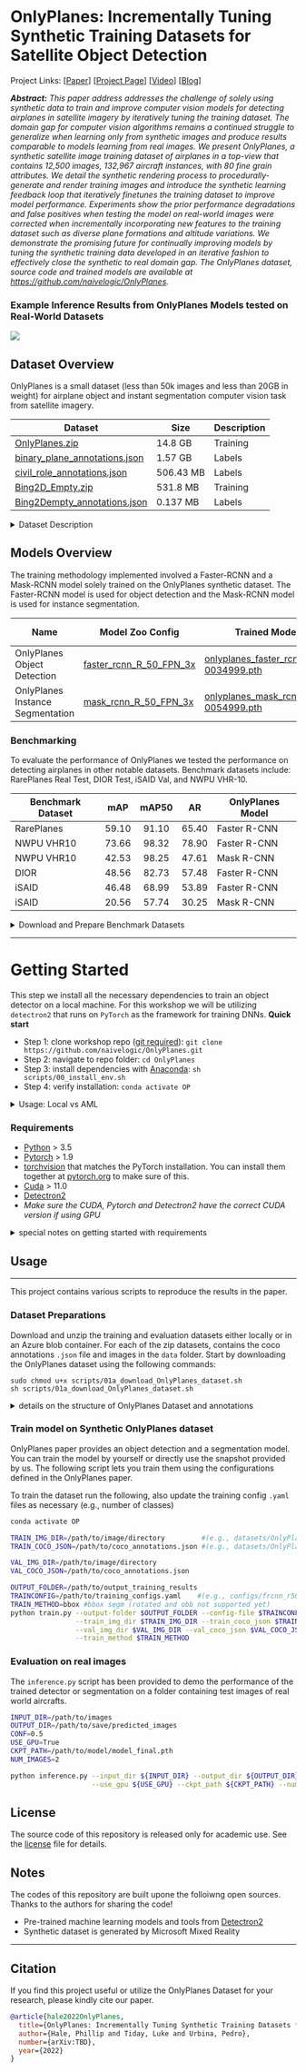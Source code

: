 # OnlyPlanes: Incrementally Tuning Synthetic Training Datasets for Satellite Object Detection
Project Links:  [[Paper][paper_link]] [[Project Page][project_page]] [[Video][youtube_vid]] [[Blog][medium_blog_series]]

***Abstract:*** _This paper address addresses the challenge of solely using synthetic data to train and improve computer vision models for detecting airplanes in satellite imagery by iteratively tuning the training dataset. The domain gap for computer vision algorithms remains a continued struggle to generalize when learning only from synthetic images and produce results comparable to models learning from real images. We present OnlyPlanes, a synthetic satellite image training dataset of airplanes in a top-view that contains 12,500 images, 132,967 aircraft instances, with 80 fine grain attributes. We detail the synthetic rendering process to procedurally-generate and render training images and introduce the synthetic learning feedback loop that iteratively finetunes the training dataset to improve model performance. Experiments show the prior performance degradations and false positives when testing the model on real-world images were corrected when incrementally incorporating new features to the training dataset such as diverse plane formations and altitude variations. We demonstrate the promising future for continually improving models by tuning the synthetic training data developed in an iterative fashion to effectively close the synthetic to real domain gap. The OnlyPlanes dataset, source code and trained models are available at https://github.com/naivelogic/OnlyPlanes._

[paper_link]: docs/OnlyPlanes.pdf
[project_page]: https://naivelogic.github.io/OnlyPlanes/blog/
[medium_blog_series]: TBD
[youtube_vid]: https://youtu.be/zTJcE1suK9s

### Example Inference Results from OnlyPlanes Models tested on Real-World Datasets

![](docs/media/OnlyPlanes_example_inferences_real_datasets.png)

## Dataset Overview
OnlyPlanes is a small dataset (less than 50k images and less than 20GB in weight) for airplane object and instant segmentation computer vision task from satellite imagery.

| Dataset                               	| Size      	| Description 	|
|---------------------------------------	|-----------	|-------------	|
| [OnlyPlanes.zip][ds1]                 	| 14.8 GB   	| Training    	|
| [binary_plane_annotations.json][lb01] 	| 1.57 GB   	| Labels      	|
| [civil_role_annotations.json][lb02]   	| 506.43 MB 	| Labels      	|
| [Bing2D_Empty.zip][ds2]               	| 531.8 MB  	| Training    	|
| [Bing2Dempty_annotations.json][lb03]  	| 0.137 MB  	| Labels      	|

[ds1]: https://msdsdiag.blob.core.windows.net/naivelogicblob/OnlyPlanes/OnlyPlanes_dataset_08122022.zip
[lb01]: https://msdsdiag.blob.core.windows.net/naivelogicblob/OnlyPlanes/OnlyPlanes_binary_plane_annotations_imgdir.json
[lb02]: https://msdsdiag.blob.core.windows.net/naivelogicblob/OnlyPlanes/civil_role_annotations.json
[ds2]: https://msdsdiag.blob.core.windows.net/naivelogicblob/OnlyPlanes/bing2d_empty/Bing2D_empty_airports.zip
[lb03]: https://msdsdiag.blob.core.windows.net/naivelogicblob/OnlyPlanes/bing2d_empty/coco_annotations_emptyBing2Dairport_1024split_small.json


<details>
 <summary>Dataset Description</summary>
The OnlyPlanes dataset contains 12,500 images and 132,967 instance objects consisting of four categories (plane, jumbo jet, military, helicopter) with 80 fine-grain attributes that define the plane model (e.g., Boeing 737). A single training dataset is provided for both object detection and instance segmentation tasks at 1024x1024 image resolution using ten different airport. 

![](docs/media/OnlyPlanes_Categories.png)
</details>


## Models Overview
The training methodology implemented involved a Faster-RCNN and a Mask-RCNN model solely trained on the OnlyPlanes synthetic dataset. The Faster-RCNN model is used for object detection and the Mask-RCNN model is used for instance segmentation. 

| Name                             | Model Zoo Config               | Trained Model                                | Train Config       |
|----------------------------------|--------------------------------|----------------------------------------------|--------------------|
| OnlyPlanes Object Detection      | [faster_rcnn_R_50_FPN_3x][m01] | [onlyplanes_faster_rcnn_r50-0034999.pth][m0] | [config.yaml][m02] |
| OnlyPlanes Instance Segmentation | [mask_rcnn_R_50_FPN_3x][m03]   | [onlyplanes_mask_rcnn_r50-0054999.pth][m04]  | [config.yaml][m05] |

[m01]: https://github.com/facebookresearch/detectron2/blob/main/configs/COCO-Detection/faster_rcnn_R_50_FPN_3x.yaml
[m0]: https://msdsdiag.blob.core.windows.net/naivelogicblob/OnlyPlanes/final_aug22/onlyplanes_faster_rcnn_r50-0034999.pth
[m02]: https://msdsdiag.blob.core.windows.net/naivelogicblob/OnlyPlanes/final_aug22/onlyplanes_faster_rcnn_r50-config.yaml
[m03]: https://github.com/facebookresearch/detectron2/blob/main/configs/COCO-InstanceSegmentation/mask_rcnn_R_50_FPN_3x.yaml
[m04]: https://msdsdiag.blob.core.windows.net/naivelogicblob/OnlyPlanes/final_aug22/onlyplanes_mask_rcnn_r50-0024999.pth
[m05]: https://msdsdiag.blob.core.windows.net/naivelogicblob/OnlyPlanes/final_aug22/onlyplanes_mask_rcnn_r50-config.yaml


### Benchmarking

To evaluate the performance of OnlyPlanes we tested the performance on detecting airplanes in other notable datasets. Benchmark datasets include: RarePlanes Real Test, DIOR Test, iSAID Val, and NWPU VHR-10.

| Benchmark Dataset |  mAP  | mAP50 |   AR  | OnlyPlanes Model |
|-------------------|:-----:|:-----:|:-----:|------------------|
| RarePlanes        | 59.10 | 91.10 | 65.40 | Faster R-CNN     |
| NWPU VHR10        | 73.66 | 98.32 | 78.90 | Faster R-CNN     |
| NWPU VHR10        | 42.53 | 98.25 | 47.61 | Mask R-CNN       |
| DIOR              | 48.56 | 82.73 | 57.48 | Faster R-CNN     |
| iSAID             | 46.48 | 68.99 | 53.89 | Faster R-CNN     |
| iSAID             | 20.56 | 57.74 | 30.25 | Mask R-CNN       |

<details>
 <summary>Download and Prepare Benchmark Datasets</summary>

To test the performance of the model the below benchmark datasets were used. 

* iSAID | [paper][isaid_paper] | [dataset][isaid_ds] | [binary plane json][isaid_ds]
  * Note: We used the pre-processed version of the dataset from [CATNet](https://github.com/yeliudev/CATNet) approach where images were split into 512 x 512 patches and extreme aspect ratios from the official toolkit were corrected.
  * Test dataset statistics: 11,752 images | 6,613 airplane instances from the validation dataset. 

  [isaid_paper]: https://arxiv.org/abs/1905.12886
  [isaid_ds]: https://connectpolyu-my.sharepoint.com/personal/21039533r_connect_polyu_hk/_layouts/15/onedrive.aspx?id=%2Fpersonal%2F21039533r%5Fconnect%5Fpolyu%5Fhk%2FDocuments%2FZoo%2FReleases%2FCATNet%2Fisaid%5Fpatches%2D85c7fca6%2Ezip&parent=%2Fpersonal%2F21039533r%5Fconnect%5Fpolyu%5Fhk%2FDocuments%2FZoo%2FReleases%2FCATNet&ga=1
  [isaid_json_ours]: https://msdsdiag.blob.core.windows.net/naivelogicblob/OnlyPlanes/test_ds_binary_json/isaid_val_binary_plane_coco_annotations_ALL.json

* RarePlanes | [paper][RarePlanes_paper] | [dataset][RarePlanes_ds] | [binary plane json][RarePlanes_json_ours]
  * Note: for evaluation only RarePlanes Real Test dataset was used. Instructions to download the RarePlanes dataset [RarePlanes Public User Guide](https://www.cosmiqworks.org/rareplanes-public-user-guide/). Additionally, since the [official RarePlanes repository](https://github.com/aireveries/RarePlanes) is no longer available (summer 2022), refer to the [unofficial mirror repo](https://github.com/VisionSystemsInc/RarePlanes).
  * Test dataset statistics: 2,710 images and 6,812 airplane instances from the real test dataset.

  [RarePlanes_paper]: https://arxiv.org/abs/2006.02963
  [RarePlanes_ds]: https://www.cosmiqworks.org/rareplanes-public-user-guide/
  [RarePlanes_json_ours]: https://msdsdiag.blob.core.windows.net/naivelogicblob/OnlyPlanes/test_ds_binary_json/rareplanes_aircraft_real_test_coco_ph.json

* NWPU VHR10 | [paper][nwpu10_paper] | [dataset][nwpu10_ds] | [binary plane json][nwpu10_json_ours]
  * Test dataset statistics: 650 images and 757 airplane instances from the positive image set. 

  [nwpu10_paper]: https://arxiv.org/abs/2006.02963
  [nwpu10_ds]: https://1drv.ms/u/s!AmgKYzARBl5cczaUNysmiFRH4eE
  [nwpu10_json_ours]: https://msdsdiag.blob.core.windows.net/naivelogicblob/OnlyPlanes/test_ds_binary_json/nwpu_vhr10_binary_plane_coco_annotations_ALL.json


* DIOR | [paper][DIOR_paper] | [dataset][DIOR_ds] | [binary plane json][DIOR_json_ours]
  * Note: we first converted the DIOR VOC to COCO annotations using only the we used the `test.txt` Horizontal Bounding Boxes annotations.  
  * Test dataset statistics: 2,932 images and 8,042 airplane instances from the test dataset.

  [DIOR_paper]: https://arxiv.org/abs/1909.00133
  [DIOR_ds]: https://drive.google.com/drive/folders/1UdlgHk49iu6WpcJ5467iT-UqNPpx__CC
  [DIOR_json_ours]: https://msdsdiag.blob.core.windows.net/naivelogicblob/OnlyPlanes/test_ds_binary_json/DIOR_binary_plane_coco_annotations_ALL.json

Here is the file structure used for these benchmark datasets

```
Benchmark Datasets
├── data
│   ├── dior
│   │   ├── Annotations
│   │   ├── ImageSets
│   │   ├── JPEGImages-test
│   │   └── JPEGImages-trainval
│   ├── rareplanes
│   │   └── real
|   │       ├── metadata_annotations
|   |       │   ├── instances_test_aircraft.json
|   |       │   └── instances_test_role.json
|   │       └── test
|   |           └── PS-RGB_tiled
│   ├── isaid
│   │   ├── annotations
│   │   |   ├── instances_val.json  # original - not used
|   │   │   └── val_binary_plane_coco_annotations_ALL.json # used for benchmarking
│   │   └── val
    └── nwpu_vhr10
        ├── ground truth
        └── positive image set
```

</details>


----

# Getting Started

This step we install all the necessary dependencies to train an object detector on a local machine. For this workshop we will be utilizing `detectron2` that runs on `PyTorch` as the framework for training DNNs. 
__Quick start__
* Step 1: clone workshop repo ([git required](https://git-scm.com/)):  `git clone https://github.com/naivelogic/OnlyPlanes.git`
* Step 2: navigate to repo folder:   `cd OnlyPlanes`
* Step 3: install dependencies with [Anaconda](https://www.continuum.io/downloads): `sh scripts/00_install_env.sh`
* Step 4: verify installation: `conda activate OP`

<details>
 <summary>Usage: Local vs AML</summary>
For this repository to simplify the usage, we will provide the code from a local computational perspective. In the paper, we utilized Azure Machine Learning for training and evaluating the performance of the models. Additionally, in the paper all data was stored on an Azure blob container. While Azure ML is great for scaling compute intensive workloads, as long as you meet the requirements below a single GPU can put utilized to reperform results.
</details>


### Requirements
* [Python](https://www.python.org/downloads/) > 3.5
* [Pytorch](http://pytorch.org/) > 1.9
* [torchvision](https://github.com/pytorch/vision/) that matches the PyTorch installation. You can install them together at [pytorch.org](https://pytorch.org/) to make sure of this.
* [Cuda](https://developer.nvidia.com/cuda-toolkit) > 11.0
* [Detectron2](https://github.com/facebookresearch/detectron2)
* _Make sure the CUDA, Pytorch and Detectron2 have the correct CUDA version if using GPU_

<details>
 <summary>special notes on getting started with requirements</summary>
My OS for this project was a ubuntu-18.04 Azure VM with a K8 GPU. I highly recommend using at least one GPU (w/ >20GB of memory) with the correct CUDA installed. Make sure the CUDA, Pytorch and Detectron2 have the correct CUDA version if using GPU. 
</details>


## Usage
------
This project contains various scripts to reproduce the results in the paper. 


### Dataset Preparations

Download and unzip the training and evaluation datasets either locally or in an Azure blob container. For each of the zip datasets, contains the coco annotations `.json` file and images in the `data` folder. Start by downloading the OnlyPlanes dataset using the following commands:

```
sudo chmod u+x scripts/01a_download_OnlyPlanes_dataset.sh
sh scripts/01a_download_OnlyPlanes_dataset.sh
```

<details>
 <summary>details on the structure of OnlyPlanes Dataset and annotations</summary>
  The structure of each dataset is as follows:

```
.
└── OnlyPlanes
    ├── LICENSE.txt
    ├── coco_annotations
    │   ├── all_labels_coco_annotations.json    # all plane labels including fine-grain attributes
    │   ├── binary_plane_coco_annotations.json  # use this for **training on binary planes** 1 class
    │   ├── role_coco_annotations.json          
    │   ├── civil_role_coco_annotations.json    
    │   ├── OnlyPlanes_Role_Counts.csv
    │   └── OnlyPlanes_metadata.csv
    └── images
        ├── 1.png
        └── ...
```
</details>



### Train model on Synthetic OnlyPlanes dataset


OnlyPlanes paper provides an object detection and a segmentation model. You can train the model by yourself or directly use the snapshot provided by us. The following script lets you train them using the configurations defined in the OnlyPlanes paper. 

To train the dataset run the following, also update the training config `.yaml` files as necessary (e.g., number of classes)
```sh
conda activate OP

TRAIN_IMG_DIR=/path/to/image/directory         #(e.g., datasets/OnlyPlanes/images)
TRAIN_COCO_JSON=/path/to/coco_annotations.json #(e.g., datasets/OnlyPlanes/coco_ds/OnlyPlanes_binary_plane_annotations.json)

VAL_IMG_DIR=/path/to/image/directory         
VAL_COCO_JSON=/path/to/coco_annotations.json 

OUTPUT_FOLDER=/path/to/output_training_results
TRAINCONFIG=/path/to/training_configs.yaml    #(e.g., configs/frcnn_r50_fpn_demo.yaml)
TRAIN_METHOD=bbox #bbox segm (rotated and obb not supported yet)
python train.py --output-folder $OUTPUT_FOLDER --config-file $TRAINCONFIG \
                --train_img_dir $TRAIN_IMG_DIR --train_coco_json $TRAIN_COCO_JSON \
                --val_img_dir $VAL_IMG_DIR --val_coco_json $VAL_COCO_JSON \
                --train_method $TRAIN_METHOD
```

### Evaluation on real images

The `inference.py` script has been provided to demo the performance of the trained detector or segmentation on a folder containing test images of real world aircrafts. 

```sh
INPUT_DIR=/path/to/images
OUTPUT_DIR=/path/to/save/predicted_images
CONF=0.5
USE_GPU=True
CKPT_PATH=/path/to/model/model_final.pth
NUM_IMAGES=2

python inference.py --input_dir ${INPUT_DIR} --output_dir ${OUTPUT_DIR} --conf ${CONF} \
                    --use_gpu ${USE_GPU} --ckpt_path ${CKPT_PATH} --num_images ${NUM_IMAGES}
```


## License 

The source code of this repository is released only for academic use. See the [license](LICENSE) file for details. 

## Notes

The codes of this repository are built upone the folloiwng open sources. Thanks to the authors for sharing the code!
* Pre-trained machine learning models and tools from [Detectron2](https://github.com/facebookresearch/detectron2)
* Synthetic dataset is generated by Microsoft Mixed Reality


----
## Citation

If you find this project useful or utilize the OnlyPlanes Dataset for your research, please kindly cite our paper.

```bibtex
@article{hale2022OnlyPlanes,
  title={OnlyPlanes: Incrementally Tuning Synthetic Training Datasets for Satellite Object Detection},
  author={Hale, Phillip and Tiday, Luke and Urbina, Pedro},
  number={arXiv:TBD},
  year={2022}
}
```